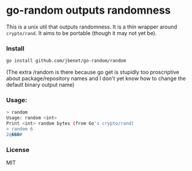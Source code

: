 # go-random outputs randomness

This is a unix util that outputs randomness.
It is a thin wrapper around `crypto/rand`.
It aims to be portable (though it may not yet be).

### Install

```sh
go install github.com/jbenet/go-random/random
```

(The extra /random is there because go get is stupidly too proscriptive about
package/repository names and I don't yet know how to change the default binary
output name)

### Usage:

```sh
> random
Usage: random <int>
Print <int> random bytes (from Go's crypto/rand)
> random 6
2q���#
```

### License

MIT
